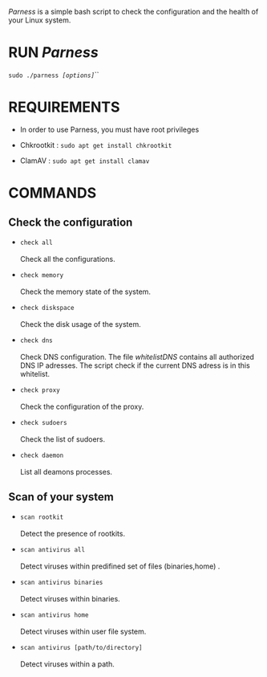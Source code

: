 *Parness* is a simple bash script to check the configuration and the health of your Linux system.


# RUN *Parness* 
`sudo ./parness `*`[options]`*``

# REQUIREMENTS 

* In order to use Parness, you must have root privileges

* Chkrootkit : 
``sudo apt get install chkrootkit ``

* ClamAV : 
``sudo apt get install clamav ``

# COMMANDS 

## Check the configuration
   
* ``check all `` \
  \
  Check all the configurations.

* `` check memory `` \
  \
  Check the memory state of the system.
  
* ``check diskspace `` \
  \
  Check the disk usage of the system.

* ``check dns `` \
  \
  Check DNS configuration.
  The file *whitelistDNS* contains all authorized DNS IP adresses.
  The script check if the current DNS adress is in this whitelist. 

* `` check proxy `` \
\
Check the configuration of the proxy.

* ``check sudoers`` \
\
Check the list of sudoers.

* ``check daemon `` \
\
List all deamons processes.


## Scan  of your system 

* ``scan rootkit `` \
\
Detect the presence of rootkits.

* ``scan antivirus all `` \
\
Detect viruses within predifined set of files (binaries,home) .

* ``scan antivirus binaries `` \
\
Detect viruses within binaries.

* ``scan antivirus home `` \
\
Detect viruses within user file system.

* ``scan antivirus [path/to/directory]`` \
\
Detect viruses within a path.






